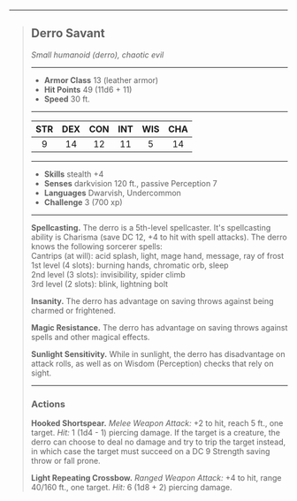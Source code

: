 ***
> ## Derro Savant
> *Small humanoid (derro), chaotic evil*
> 
> ***
> 
> - **Armor Class** 13 (leather armor)
> - **Hit Points** 49 (11d6 + 11)
> - **Speed** 30 ft.
> 
> ***
> 
> |STR|DEX|CON|INT|WIS|CHA|
> |:---:|:---:|:---:|:---:|:---:|:---:|
> |9|14|12|11|5|14|
> 
> ***
> 
> - **Skills** stealth +4
> - **Senses** darkvision 120 ft., passive Perception 7
> - **Languages** Dwarvish, Undercommon
> - **Challenge** 3 (700 xp)
> 
> ***
> 
> **Spellcasting.** The derro is a 5th-level spellcaster. It's spellcasting ability is Charisma (save DC 12, +4 to hit with spell attacks). The derro knows the following sorcerer spells:  
> Cantrips (at will): acid splash, light, mage hand, message, ray of frost  
> 1st level (4 slots): burning hands, chromatic orb, sleep  
> 2nd level (3 slots): invisibility, spider climb  
> 3rd level (2 slots): blink, lightning bolt
> 
> **Insanity.** The derro has advantage on saving throws against being charmed or frightened.
> 
> **Magic Resistance.** The derro has advantage on saving throws against spells and other magical effects.
> 
> **Sunlight Sensitivity.** While in sunlight, the derro has disadvantage on attack rolls, as well as on Wisdom (Perception) checks that rely on sight.
> 
> ***
> 
> ### Actions
> **Hooked Shortspear.** *Melee Weapon Attack:* +2 to hit, reach 5 ft., one target. *Hit:* 1 (1d4 - 1) piercing damage. If the target is a creature, the derro can choose to deal no damage and try to trip the target instead, in which case the target must succeed on a DC 9 Strength saving throw or fall prone.
> 
> **Light Repeating Crossbow.** *Ranged Weapon Attack:* +4 to hit, range 40/160 ft., one target. *Hit:* 6 (1d8 + 2) piercing damage.
